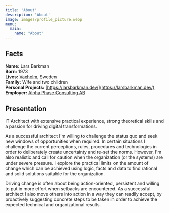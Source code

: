 ```yaml
---
title: 'About'
description: 'About'
image: images/profile_picture.webp
menu:
  main:
    name: "About"
---
```


## Facts
**Name:** Lars Barkman  
**Born:** 1973  
**Lives:** [Vaxholm](https://www.destinationvaxholm.se/en/), Sweden  
**Family:** Wife and two children  
**Personal Projects:** [https://larsbarkman.dev/](https://larsbarkman.dev/)  
**Employer:** [Alpha Phase Consulting AB](https://alphaphase.consulting/)

## Presentation

IT Architect with extensive practical experience, strong theoretical skills and a passion for driving digital transformations. 

As a successful architect I'm willing to challenge the status quo and seek new windows of opportunities when required. In certain situations I challenge the current perceptions, rules, procedures and technologies in order to deliberately create uncertainty and re-set the norms. However, I'm also realistic and call for caution when the organization (or the systems) are under severe pressure. I explore the practical limits on the amount of change which can be achieved using logic, facts and data to find rational and solid solutions suitable for the organization. 

Driving change is often about being action-oriented, persistent and willing to put in more effort when setbacks are encountered. As a successful architect I also move others into action in a way they can readily accept, by proactively suggesting concrete steps to be taken in order to achieve the expected technical and organizational results.